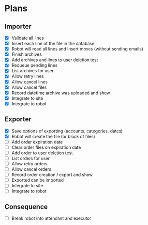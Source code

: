 # Plans

## Importer

- [x] Validate all lines
- [x] Insert each line of the file in the database
- [x] Robot will read all lines and insert moves (without sending emails)
- [x] Finish archives
- [x] Add archives and lines to user deletion test
- [x] Requeue pending lines
- [x] List archives for user
- [x] Allow retry lines
- [x] Allow cancel lines
- [x] Allow cancel files
- [x] Record datetime archive was uploaded and show
- [x] Integrate to site
- [x] Integrate to robot

## Exporter

- [x] Save options of exporting (accounts, categories, dates)
- [x] Robot will create the file (or block of files)
- [ ] Add order expiration date
- [ ] Clear order files on expiration date
- [ ] Add order to user deletion test
- [ ] List orders for user
- [ ] Allow retry orders
- [ ] Allow cancel orders
- [ ] Record order creation / export and show
- [ ] Exported can be imported
- [ ] Integrate to site
- [ ] Integrate to robot

## Consequence

- [ ] Break robot into attendant and executor
